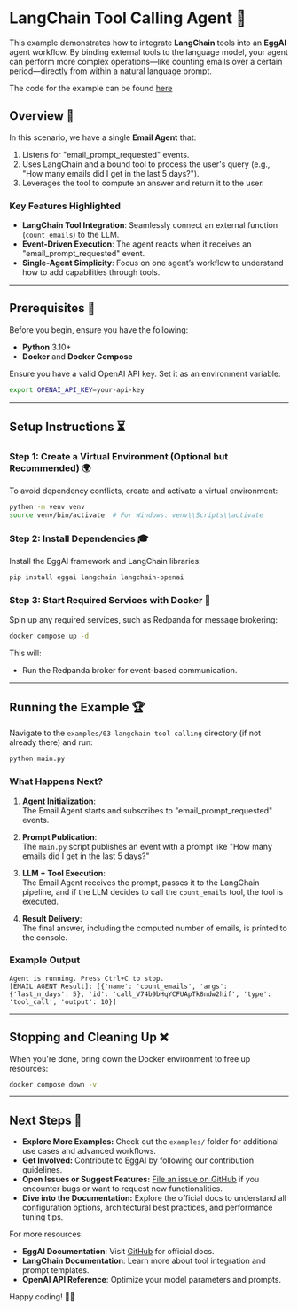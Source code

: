 # LangChain Tool Calling Agent 🤖

This example demonstrates how to integrate **LangChain** tools into an **EggAI** agent workflow. By binding external tools to the language model, your agent can perform more complex operations—like counting emails over a certain period—directly from within a natural language prompt.

The code for the example can be found [here](https://github.com/eggai-tech/EggAI/tree/main/examples/03-langchain-tool-calling)

## Overview 🔄

In this scenario, we have a single **Email Agent** that:

1. Listens for "email_prompt_requested" events.
2. Uses LangChain and a bound tool to process the user's query (e.g., "How many emails did I get in the last 5 days?").
3. Leverages the tool to compute an answer and return it to the user.

### Key Features Highlighted

- **LangChain Tool Integration**: Seamlessly connect an external function (`count_emails`) to the LLM.
- **Event-Driven Execution**: The agent reacts when it receives an "email_prompt_requested" event.
- **Single-Agent Simplicity**: Focus on one agent’s workflow to understand how to add capabilities through tools.

---

## Prerequisites 🔧

Before you begin, ensure you have the following:

- **Python** 3.10+
- **Docker** and **Docker Compose**

Ensure you have a valid OpenAI API key. Set it as an environment variable:

```bash
export OPENAI_API_KEY=your-api-key
```

---

## Setup Instructions ⏳

### Step 1: Create a Virtual Environment (Optional but Recommended) 🌍

To avoid dependency conflicts, create and activate a virtual environment:

```bash
python -m venv venv
source venv/bin/activate  # For Windows: venv\\Scripts\\activate
```

### Step 2: Install Dependencies 🎓

Install the EggAI framework and LangChain libraries:

```bash
pip install eggai langchain langchain-openai
```

### Step 3: Start Required Services with Docker 🚢

Spin up any required services, such as Redpanda for message brokering:

```bash
docker compose up -d
```

This will:
- Run the Redpanda broker for event-based communication.

---

## Running the Example 🏆

Navigate to the `examples/03-langchain-tool-calling` directory (if not already there) and run:

```bash
python main.py
```

### What Happens Next?

1. **Agent Initialization**:  
   The Email Agent starts and subscribes to "email_prompt_requested" events.

2. **Prompt Publication**:  
   The `main.py` script publishes an event with a prompt like "How many emails did I get in the last 5 days?"

3. **LLM + Tool Execution**:  
   The Email Agent receives the prompt, passes it to the LangChain pipeline, and if the LLM decides to call the `count_emails` tool, the tool is executed.

4. **Result Delivery**:  
   The final answer, including the computed number of emails, is printed to the console.

### Example Output

```plaintext
Agent is running. Press Ctrl+C to stop.
[EMAIL AGENT Result]: [{'name': 'count_emails', 'args': {'last_n_days': 5}, 'id': 'call_V74b9bHqYCFUApTk8ndw2hif', 'type': 'tool_call', 'output': 10}]
```

---

## Stopping and Cleaning Up ❌

When you're done, bring down the Docker environment to free up resources:

```bash
docker compose down -v
```

---

## Next Steps 🚀

- **Explore More Examples:** Check out the `examples/` folder for additional use cases and advanced workflows.
- **Get Involved:** Contribute to EggAI by following our contribution guidelines.
- **Open Issues or Suggest Features:** [File an issue on GitHub](https://github.com/eggai-tech/eggai/issues) if you encounter bugs or want to request new functionalities.
- **Dive into the Documentation:** Explore the official docs to understand all configuration options, architectural best practices, and performance tuning tips.

For more resources:

- **EggAI Documentation**: Visit [GitHub](https://github.com/eggai-tech/eggai) for official docs.
- **LangChain Documentation**: Learn more about tool integration and prompt templates.
- **OpenAI API Reference**: Optimize your model parameters and prompts.

Happy coding! 🤖🥚